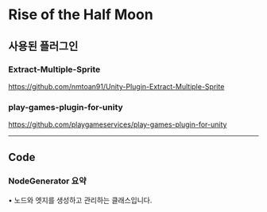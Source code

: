 # Rise of the Half Moon

## 사용된 플러그인
### Extract-Multiple-Sprite
https://github.com/nmtoan91/Unity-Plugin-Extract-Multiple-Sprite
### play-games-plugin-for-unity
https://github.com/playgameservices/play-games-plugin-for-unity

--------------------------------------------------------------------------------------------------------------------------------------------
## Code

### NodeGenerator 요약
•	노드와 엣지를 생성하고 관리하는 클래스입니다.
